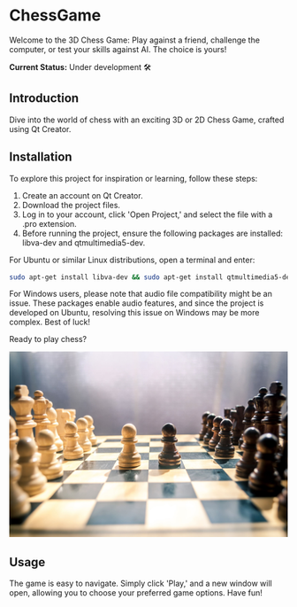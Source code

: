 # ChessGame
Welcome to the 3D Chess Game: Play against a friend, challenge the computer, or test your skills against AI. The choice is yours!

**Current Status:** Under development 🛠️

## Introduction
Dive into the world of chess with an exciting 3D or 2D Chess Game, crafted using Qt Creator. 

## Installation
To explore this project for inspiration or learning, follow these steps:

1. Create an account on Qt Creator.
2. Download the project files.
3. Log in to your account, click 'Open Project,' and select the file with a .pro extension.
4. Before running the project, ensure the following packages are installed: libva-dev and qtmultimedia5-dev.

For Ubuntu or similar Linux distributions, open a terminal and enter:

```bash
sudo apt-get install libva-dev && sudo apt-get install qtmultimedia5-dev
```

For Windows users, please note that audio file compatibility might be an issue. These packages enable audio features, and since the project is developed on Ubuntu, resolving this issue on Windows may be more complex. Best of luck!

Ready to play chess?

![Image Description](backgroundImage-chess.jpg)

## Usage
The game is easy to navigate. Simply click 'Play,' and a new window will open, allowing you to choose your preferred game options. Have fun!
